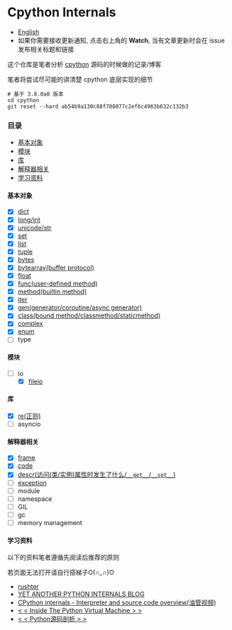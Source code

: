 # Cpython Internals

* [English](https://github.com/zpoint/CPython-Internals/blob/master/README.md)
* 如果你需要接收更新通知, 点击右上角的 **Watch**, 当有文章更新时会在 issue 发布相关标题和链接

这个仓库是笔者分析 [cpython](https://github.com/python/cpython) 源码的时候做的记录/博客

笔者将尝试尽可能的讲清楚 cpython 底层实现的细节

    # 基于 3.8.0a0 版本
    cd cpython
    git reset --hard ab54b9a130c88f708077c2ef6c4963b632c132b3

### 目录

* [基本对象](#基本对象)
* [模块](#模块)
* [库](#库)
* [解释器相关](#解释器相关)
* [学习资料](#学习资料)


#### 基本对象
- [x] [dict](https://github.com/zpoint/CPython-Internals/blob/master/BasicObject/dict/dict_cn.md)
- [x] [long/int](https://github.com/zpoint/CPython-Internals/blob/master/BasicObject/long/long_cn.md)
- [x] [unicode/str](https://github.com/zpoint/CPython-Internals/blob/master/BasicObject/str/str_cn.md)
- [x] [set](https://github.com/zpoint/CPython-Internals/blob/master/BasicObject/set/set_cn.md)
- [x] [list](https://github.com/zpoint/CPython-Internals/blob/master/BasicObject/list/list_cn.md)
- [x] [tuple](https://github.com/zpoint/CPython-Internals/blob/master/BasicObject/tuple/tuple_cn.md)
- [x] [bytes](https://github.com/zpoint/CPython-Internals/blob/master/BasicObject/bytes/bytes_cn.md)
- [x] [bytearray(buffer protocol)](https://github.com/zpoint/CPython-Internals/blob/master/BasicObject/bytearray/bytearray_cn.md)
- [x] [float](https://github.com/zpoint/CPython-Internals/blob/master/BasicObject/float/float_cn.md)
- [x] [func(user-defined method)](https://github.com/zpoint/CPython-Internals/blob/master/BasicObject/func/func_cn.md)
- [x] [method(builtin method)](https://github.com/zpoint/CPython-Internals/blob/master/BasicObject/method/method_cn.md)
- [x] [iter](https://github.com/zpoint/CPython-Internals/blob/master/BasicObject/iter/iter_cn.md)
- [x] [gen(generator/coroutine/async generator)](https://github.com/zpoint/CPython-Internals/blob/master/BasicObject/gen/gen_cn.md)
- [x] [class(bound method/classmethod/staticmethod)](https://github.com/zpoint/CPython-Internals/blob/master/BasicObject/class/class_cn.md)
- [x] [complex](https://github.com/zpoint/CPython-Internals/blob/master/BasicObject/complex/complex_cn.md)
- [x] [enum](https://github.com/zpoint/CPython-Internals/blob/master/BasicObject/enum/enum_cn.md)
- [ ] type

#### 模块

 - [ ] io
 	- [x] [fileio](https://github.com/zpoint/CPython-Internals/blob/master/Modules/io/fileio/fileio_cn.md)

#### 库

 - [x] [re(正则)](https://github.com/zpoint/CPython-Internals/blob/master/Modules/re/re_cn.md)
 - [ ] asyncio

#### 解释器相关

 - [x] [frame](https://github.com/zpoint/CPython-Internals/blob/master/Interpreter/frame/frame_cn.md)
 - [x] [code](https://github.com/zpoint/CPython-Internals/blob/master/Interpreter/code/code_cn.md)
 - [x] [descr(访问(类/实例)属性时发生了什么/`__get__`/`__set__`)](https://github.com/zpoint/CPython-Internals/blob/master/Interpreter/descr/descr_cn.md)
 - [ ] [exception](https://github.com/zpoint/CPython-Internals/blob/master/Interpreter/exception/exception_cn.md)
 - [ ] module
 - [ ] namespace
 - [ ] GIL
 - [ ] gc
 - [ ] memory management

#### 学习资料

以下的资料笔者遵循先阅读后推荐的原则

若页面无法打开请自行搭梯子O(∩_∩)O

* [rushter](https://rushter.com/)
* [YET ANOTHER PYTHON INTERNALS BLOG](https://pythoninternal.wordpress.com/)
* [CPython internals - Interpreter and source code overview(油管视频)](https://www.youtube.com/watch?v=LhadeL7_EIU&list=PLzV58Zm8FuBL6OAv1Yu6AwXZrnsFbbR0S)
* [< < Inside The Python Virtual Machine > >](https://leanpub.com/insidethepythonvirtualmachine)
* [< < Python源码剖析 > >](https://book.douban.com/subject/3117898/)

